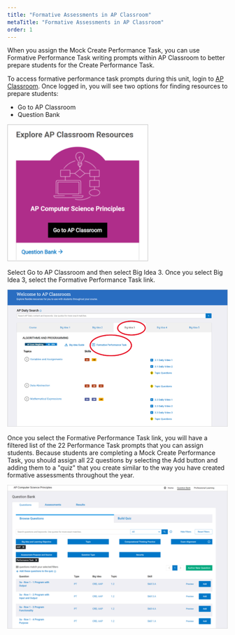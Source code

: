 ```yaml
---
title: "Formative Assessments in AP Classroom"
metaTitle: "Formative Assessments in AP Classroom"
order: 1
---
```


When you assign the Mock Create Performance Task, you can use Formative Performance Task writing prompts within AP Classroom to better prepare students for the Create Performance Task.

To access formative performance task prompts during this unit, login to [AP Classroom](https://myap.collegeboard.org/login). Once logged in, you will see two options for finding resources to prepare students:

* Go to AP Classroom
* Question Bank

![AP Classroom link](ap-classroom-link.png)

Select Go to AP Classroom and then select Big Idea 3. Once you select Big Idea 3, select the Formative Performance Task link.

![Big Idea 3](big-idea-3.png)

Once you select the Formative Performance Task link, you will have a filtered list of the 22 Performance Task prompts that you can assign students. Because students are completing a Mock Create Performance Task, you should assign all 22 questions by selecting the Add button and adding them to a "quiz" that you create similar to the way you have created formative assessments throughout the year.

![Question Bank](question-bank.png)
